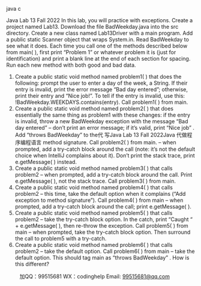 java c


Java Lab   13
Fall 2022
In this lab, you will practice with exceptions.
Create a project named Lab13. Download the file BadWeekday.java into the   src directory.   Create   a new   class   named Lab13Driver with a main program. Add a public static   Scanner   object that wraps   System.in. Read BadWeekday to see what it   does.
Each time you call one of   the methods described below from main(   ),   first print   “Problem   1” or whatever   problem it is (just for identification) and print   a blank line   at   the   end   of   each   section   for   spacing.   Run   each   new   method with both good and bad data.
1. Create a public static void method named problem1( ) that does the   following: prompt   the   user   to   enter   a   day   of   the week, a   String. If   their entry is invalid, print the error message   “Bad   day   entered”;   otherwise,   print their entry and “Nice   job!”. To tell if   the entry is invalid, use   this:    !BadWeekday.WEEKDAYS.contains(entry).
Call problem1( ) from main.
2. Create a public static void method named problem2( ) that does   essentially the   same thing   as problem1   with      these   changes: if   the   entry   is   invalid, throw   a   new   BadWeekday   exception   with   the   message   “Bad   day   entered”   – don’t print an error message; if   it’s valid, print “Nice   job”   . Add “throws BadWeekday” to   the代 写Java Lab 13 Fall 2022Java
代做程序编程语言   method signature.
Call problem2( ) from main.    – when prompted, add a try-catch block around the call   (note:   it’s   not   the   default   choice when IntelliJ complains about it). Don’t print the stack trace, print   e.getMessage(   )   instead.
3. Create a public static void method named problem3( ) that calls problem2 – when prompted,   add   a try-catch   block around the call. Print e.getMessage( ), not the   stack trace.
Call problem3( ) from main.
4. Create a public static void method named problem4( ) that calls problem2 – this time, take   the   default   option   when it complains (“Add exception to method   signature”).
Call problem4( ) from main – when prompted, add a try-catch block around the call; print   e.getMessage(   ).
5. Create a public static void method named problem5( ) that calls problem2 – take the try-catch block   option.   In the catch, print “Caught “ + e.getMessage( ), then re-throw the exception.
Call problem5( ) from main – when prompted, take the try-catch block option. Then surround the   call to   problem5 with a try-catch.
6. Create a public static void method named problem6( ) that calls problem2 – take the   default   option.
Call problem6( ) from main – take   the default option. This   should tag main   as   “throws BadWeekday”   .   How   is   this different?







         
加QQ：99515681  WX：codinghelp  Email: 99515681@qq.com
